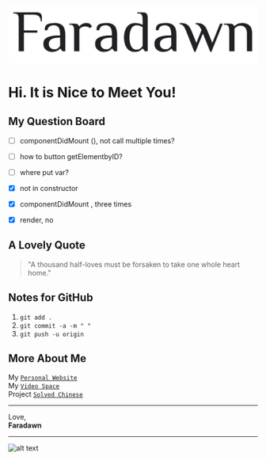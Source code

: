 ![alt text for icon](./src/img/icon_faradawn.png)

# Hi. It is Nice to Meet You!

## My Question Board
- [ ] componentDidMount (), not call multiple times?
- [ ] how to button getElementbyID?
- [ ] where put var?
- [x] not in constructor
- [x] componentDidMount , three times
- [x] render, no




## A Lovely Quote
> "A thousand half-loves must be forsaken to take one whole heart home."  



## Notes for  GitHub
1. `git add .`
2. `git commit -a -m " "`
3. `git push -u origin`   



## More About Me
My [`Personal Website`](https://www.faradawny.com)  
My [`Video Space`](https://space.bilibili.com/49683148)  
Project [`Solved Chinese`](https://www.solvedchinese.org)  


___

Love,  
**Faradawn**
___

![alt text](./src/img/cover.png)


